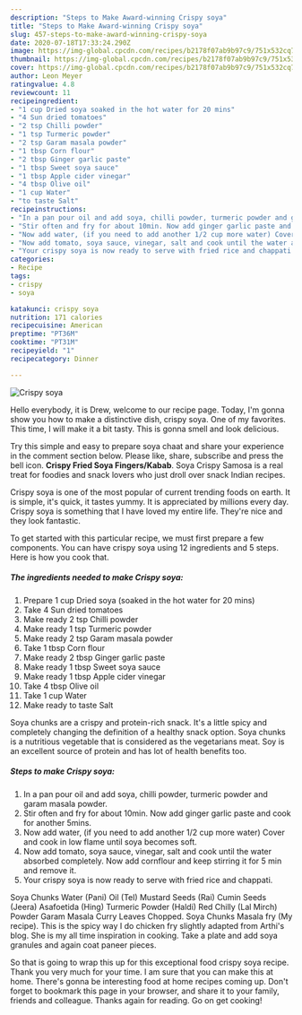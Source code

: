 ```yaml
---
description: "Steps to Make Award-winning Crispy soya"
title: "Steps to Make Award-winning Crispy soya"
slug: 457-steps-to-make-award-winning-crispy-soya
date: 2020-07-18T17:33:24.290Z
image: https://img-global.cpcdn.com/recipes/b2178f07ab9b97c9/751x532cq70/crispy-soya-recipe-main-photo.jpg
thumbnail: https://img-global.cpcdn.com/recipes/b2178f07ab9b97c9/751x532cq70/crispy-soya-recipe-main-photo.jpg
cover: https://img-global.cpcdn.com/recipes/b2178f07ab9b97c9/751x532cq70/crispy-soya-recipe-main-photo.jpg
author: Leon Meyer
ratingvalue: 4.8
reviewcount: 11
recipeingredient:
- "1 cup Dried soya soaked in the hot water for 20 mins"
- "4 Sun dried tomatoes"
- "2 tsp Chilli powder"
- "1 tsp Turmeric powder"
- "2 tsp Garam masala powder"
- "1 tbsp Corn flour"
- "2 tbsp Ginger garlic paste"
- "1 tbsp Sweet soya sauce"
- "1 tbsp Apple cider vinegar"
- "4 tbsp Olive oil"
- "1 cup Water"
- "to taste Salt"
recipeinstructions:
- "In a pan pour oil and add soya, chilli powder, turmeric powder and garam masala powder."
- "Stir often and fry for about 10min. Now add ginger garlic paste and cook for another 5mins."
- "Now add water, (if you need to add another 1/2 cup more water) Cover and cook in low flame until soya becomes soft."
- "Now add tomato, soya sauce, vinegar, salt and cook until the water absorbed completely. Now add cornflour and keep stirring it for 5 min and remove it."
- "Your crispy soya is now ready to serve with fried rice and chappati."
categories:
- Recipe
tags:
- crispy
- soya

katakunci: crispy soya 
nutrition: 171 calories
recipecuisine: American
preptime: "PT36M"
cooktime: "PT31M"
recipeyield: "1"
recipecategory: Dinner

---
```



![Crispy soya](https://img-global.cpcdn.com/recipes/b2178f07ab9b97c9/751x532cq70/crispy-soya-recipe-main-photo.jpg)

Hello everybody, it is Drew, welcome to our recipe page. Today, I'm gonna show you how to make a distinctive dish, crispy soya. One of my favorites. This time, I will make it a bit tasty. This is gonna smell and look delicious.

Try this simple and easy to prepare soya chaat and share your experience in the comment section below. Please like, share, subscribe and press the bell icon. **Crispy Fried Soya Fingers/Kabab**. Soya Crispy Samosa is a real treat for foodies and snack lovers who just droll over snack Indian recipes.

Crispy soya is one of the most popular of current trending foods on earth. It is simple, it's quick, it tastes yummy. It is appreciated by millions every day. Crispy soya is something that I have loved my entire life. They're nice and they look fantastic.


To get started with this particular recipe, we must first prepare a few components. You can have crispy soya using 12 ingredients and 5 steps. Here is how you cook that.

##### The ingredients needed to make Crispy soya:

1. Prepare 1 cup Dried soya (soaked in the hot water for 20 mins)
1. Take 4 Sun dried tomatoes
1. Make ready 2 tsp Chilli powder
1. Make ready 1 tsp Turmeric powder
1. Make ready 2 tsp Garam masala powder
1. Take 1 tbsp Corn flour
1. Make ready 2 tbsp Ginger garlic paste
1. Make ready 1 tbsp Sweet soya sauce
1. Make ready 1 tbsp Apple cider vinegar
1. Take 4 tbsp Olive oil
1. Take 1 cup Water
1. Make ready to taste Salt


Soya chunks are a crispy and protein-rich snack. It&#39;s a little spicy and completely changing the definition of a healthy snack option. Soya chunks is a nutritious vegetable that is considered as the vegetarians meat. Soy is an excellent source of protein and has lot of health benefits too. 

##### Steps to make Crispy soya:

1. In a pan pour oil and add soya, chilli powder, turmeric powder and garam masala powder.
1. Stir often and fry for about 10min. Now add ginger garlic paste and cook for another 5mins.
1. Now add water, (if you need to add another 1/2 cup more water) Cover and cook in low flame until soya becomes soft.
1. Now add tomato, soya sauce, vinegar, salt and cook until the water absorbed completely. Now add cornflour and keep stirring it for 5 min and remove it.
1. Your crispy soya is now ready to serve with fried rice and chappati.


Soya Chunks Water (Pani) Oil (Tel) Mustard Seeds (Rai) Cumin Seeds (Jeera) Asafoetida (Hing) Turmeric Powder (Haldi) Red Chilly (Lal Mirch) Powder Garam Masala Curry Leaves Chopped. Soya Chunks Masala fry (My recipe). This is the spicy way I do chicken fry slightly adapted from Arthi&#39;s blog. She is my all time inspiration in cooking. Take a plate and add soya granules and again coat paneer pieces. 

So that is going to wrap this up for this exceptional food crispy soya recipe. Thank you very much for your time. I am sure that you can make this at home. There's gonna be interesting food at home recipes coming up. Don't forget to bookmark this page in your browser, and share it to your family, friends and colleague. Thanks again for reading. Go on get cooking!

